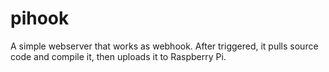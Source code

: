 # pihook

A simple webserver that works as webhook. After triggered, it pulls source code and compile it, then uploads it to Raspberry Pi.